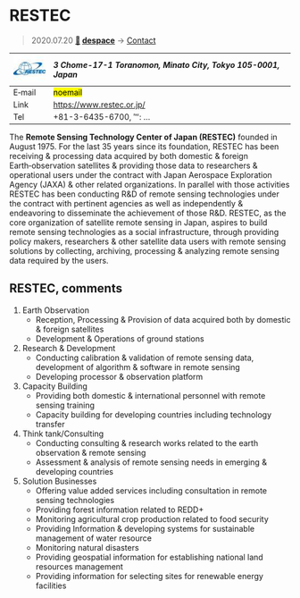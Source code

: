 # RESTEC
> 2020.07.20 **[🚀](../index/index.md) [despace](index.md)** → [Contact](contact.md)

|[![](f/contact/r/restec_logo1_thumb.jpg)](f/contact/r/restec_logo1.png)|*3 Chome-17-1 Toranomon, Minato City, Tokyo 105-0001, Japan*|
|:--|:--|
|E‑mail| <mark>noemail</mark> |
|Link| <https://www.restec.or.jp/> |
|Tel| +81-3-6435-6700, ℻: … |

The **Remote Sensing Technology Center of Japan (RESTEC)** founded in August 1975. For the last 35 years since its foundation, RESTEC has been receiving & processing data acquired by both domestic & foreign Earth‑observation satellites & providing those data to researchers & operational users under the contract with Japan Aerospace Exploration Agency (JAXA) & other related organizations. In parallel with those activities RESTEC has been conducting R&D of remote sensing technologies under the contract with pertinent agencies as well as independently & endeavoring to disseminate the achievement of those R&D. RESTEC, as the core organization of satellite remote sensing in Japan, aspires to build remote sensing technologies as a social infrastructure, through providing policy makers, researchers & other satellite data users with remote sensing solutions by collecting, archiving, processing & analyzing remote sensing data required by the users.

<p style="page-break-after:always"> </p>

## RESTEC, comments

   1. Earth Observation
      - Reception, Processing & Provision of data acquired both by domestic & foreign satellites
      - Development & Operations of ground stations
   1. Research & Development
      - Conducting calibration & validation of remote sensing data, development of algorithm & software in remote sensing
      - Developing processor & observation platform
   1. Capacity Building
      - Providing both domestic & international personnel with remote sensing training
      - Capacity building for developing countries including technology transfer
   1. Think tank/Consulting
      - Conducting consulting & research works related to the earth observation & remote sensing
      - Assessment & analysis of remote sensing needs in emerging & developing countries
   1. Solution Businesses
      - Offering value added services including consultation in remote sensing technologies
      - Providing forest information related to REDD+
      - Monitoring agricultural crop production related to food security
      - Providing Information & developing systems for sustainable management of water resource
      - Monitoring natural disasters
      - Providing geospatial information for establishing national land resources management
      - Providing information for selecting sites for renewable energy facilities
